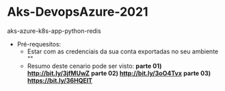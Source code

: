 # Aks-DevopsAzure-2021
aks-azure-k8s-app-python-redis

* Pré-requesitos:
  - Estar com as credenciais da sua conta exportadas no seu ambiente ""
  - Resumo deste cenario pode ser visto: 
  __parte 01)  http://bit.ly/3jfMUwZ__
  __parte 02) http://bit.ly/3oO4Tvx__
  __parte 03) https://bit.ly/36HQElT__
  
 
